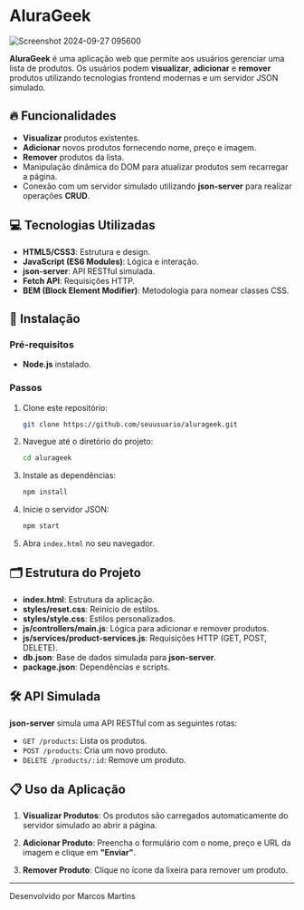 # AluraGeek
![Screenshot 2024-09-27 095600](https://github.com/user-attachments/assets/98984f99-f8c9-4521-89c3-dbfbab83f2d2)



**AluraGeek** é uma aplicação web que permite aos usuários gerenciar uma lista de produtos. Os usuários podem **visualizar**, **adicionar** e **remover** produtos utilizando tecnologias frontend modernas e um servidor JSON simulado.

## 🔥 Funcionalidades

- **Visualizar** produtos existentes.
- **Adicionar** novos produtos fornecendo nome, preço e imagem.
- **Remover** produtos da lista.
- Manipulação dinâmica do DOM para atualizar produtos sem recarregar a página.
- Conexão com um servidor simulado utilizando **json-server** para realizar operações **CRUD**.

## 💻 Tecnologias Utilizadas

- **HTML5/CSS3**: Estrutura e design.
- **JavaScript (ES6 Modules)**: Lógica e interação.
- **json-server**: API RESTful simulada.
- **Fetch API**: Requisições HTTP.
- **BEM (Block Element Modifier)**: Metodologia para nomear classes CSS.

## 🚀 Instalação

### Pré-requisitos

- **Node.js** instalado.

### Passos

1. Clone este repositório:

   ```bash
   git clone https://github.com/seuusuario/alurageek.git
   ```

2. Navegue até o diretório do projeto:

   ```bash
   cd alurageek
   ```

3. Instale as dependências:

   ```bash
   npm install
   ```

4. Inicie o servidor JSON:

   ```bash
   npm start
   ```

5. Abra `index.html` no seu navegador.

## 🗂️ Estrutura do Projeto

- **index.html**: Estrutura da aplicação.
- **styles/reset.css**: Reinício de estilos.
- **styles/style.css**: Estilos personalizados.
- **js/controllers/main.js**: Lógica para adicionar e remover produtos.
- **js/services/product-services.js**: Requisições HTTP (GET, POST, DELETE).
- **db.json**: Base de dados simulada para **json-server**.
- **package.json**: Dependências e scripts.

## 🛠️ API Simulada

**json-server** simula uma API RESTful com as seguintes rotas:

- `GET /products`: Lista os produtos.
- `POST /products`: Cria um novo produto.
- `DELETE /products/:id`: Remove um produto.

## 📋 Uso da Aplicação

1. **Visualizar Produtos**: Os produtos são carregados automaticamente do servidor simulado ao abrir a página.
   
2. **Adicionar Produto**: Preencha o formulário com o nome, preço e URL da imagem e clique em **"Enviar"**.
   
3. **Remover Produto**: Clique no ícone da lixeira para remover um produto.

---
Desenvolvido por Marcos Martins
